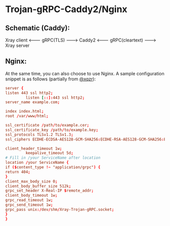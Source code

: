 # Trojan-gRPC-Caddy2/Nginx
## Schematic (Caddy):
Xray client <--- gRPC(TLS) ---> Caddy2 <--- gRPC(cleartext) ---> Xray server
## Nginx:
At the same time, you can also choose to use Nginx. A sample configuration snippet is as follows (partially from [@xqzr](https://github.com/xqzr)):
```conf
server {
listen 443 ssl http2;
         listen [::]:443 ssl http2;
server_name example.com;

index index.html;
root /var/www/html;

ssl_certificate /path/to/example.cer;
ssl_certificate_key /path/to/example.key;
ssl_protocols TLSv1.2 TLSv1.3;
ssl_ciphers ECDHE-ECDSA-AES128-GCM-SHA256:ECDHE-RSA-AES128-GCM-SHA256:ECDHE-ECDSA-AES256-GCM-SHA384:ECDHE-RSA-AES256-GCM-SHA384:ECDHE-ECDSA-CHACHA20-POLY1305:ECDHE -RSA-CHACHA20-POLY1305:DHE-RSA-AES128-GCM-SHA256:DHE-RSA-AES256-GCM-SHA384;

client_header_timeout 1w;
         keepalive_timeout 5d;
# Fill in /your ServiceName after location
location /your ServiceName {
if ($content_type !~ "application/grpc") {
return 404;
}
client_max_body_size 0;
client_body_buffer_size 512k;
grpc_set_header X-Real-IP $remote_addr;
client_body_timeout 1w;
grpc_read_timeout 1w;
grpc_send_timeout 1w;
grpc_pass unix:/dev/shm/Xray-Trojan-gRPC.socket;
}
}
```
